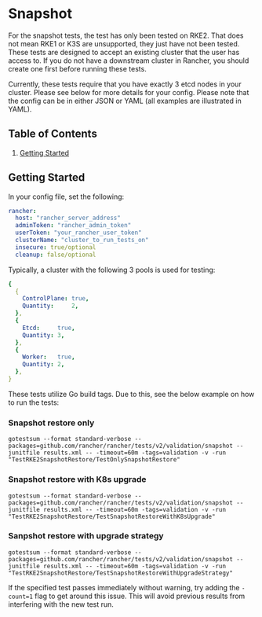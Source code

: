 # Snapshot

For the snapshot tests, the test has only been tested on RKE2. That does not mean RKE1 or K3S are unsupported, they just have not been tested. These tests are designed to accept an existing cluster that the user has access to. If you do not have a downstream cluster in Rancher, you should create one first before running these tests.

Currently, these tests require that you have exactly 3 etcd nodes in your cluster. Please see below for more details for your config. Please note that the config can be in either JSON or YAML (all examples are illustrated in YAML).

## Table of Contents
1. [Getting Started](#Getting-Started)

## Getting Started
In your config file, set the following:
```yaml
rancher:
  host: "rancher_server_address"
  adminToken: "rancher_admin_token"
  userToken: "your_rancher_user_token"
  clusterName: "cluster_to_run_tests_on"
  insecure: true/optional
  cleanup: false/optional
```

Typically, a cluster with the following 3 pools is used for testing:
```yaml
{
  {
    ControlPlane: true,
    Quantity:     2,
  },
  {
    Etcd:     true,
    Quantity: 3,
  },
  {
    Worker:   true,
    Quantity: 2,
  },
}
```

These tests utilize Go build tags. Due to this, see the below example on how to run the tests:

### Snapshot restore only
`gotestsum --format standard-verbose --packages=github.com/rancher/rancher/tests/v2/validation/snapshot --junitfile results.xml -- -timeout=60m -tags=validation -v -run "TestRKE2SnapshotRestore/TestOnlySnapshotRestore"`

### Snapshot restore with K8s upgrade
`gotestsum --format standard-verbose --packages=github.com/rancher/rancher/tests/v2/validation/snapshot --junitfile results.xml -- -timeout=60m -tags=validation -v -run "TestRKE2SnapshotRestore/TestSnapshotRestoreWithK8sUpgrade"`

### Sanpshot restore with upgrade strategy
`gotestsum --format standard-verbose --packages=github.com/rancher/rancher/tests/v2/validation/snapshot --junitfile results.xml -- -timeout=60m -tags=validation -v -run "TestRKE2SnapshotRestore/TestSnapshotRestoreWithUpgradeStrategy"`

If the specified test passes immediately without warning, try adding the `-count=1` flag to get around this issue. This will avoid previous results from interfering with the new test run.